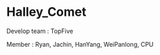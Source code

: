 Halley_Comet
============

Develop team : TopFive

Member : Ryan, Jachin, HanYang, WeiPanlong, CPU

